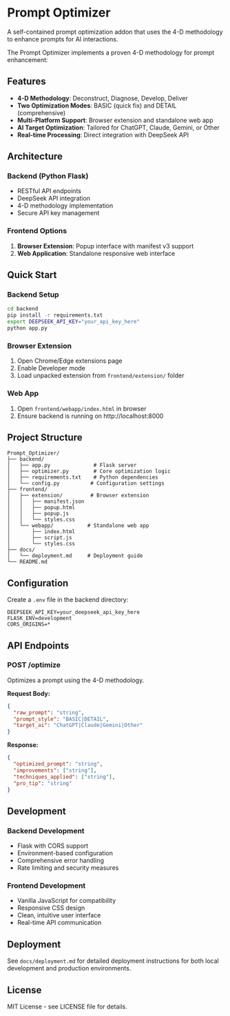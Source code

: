 # Prompt Optimizer

A self-contained prompt optimization addon that uses the 4-D methodology to enhance prompts for AI interactions.

The Prompt Optimizer implements a proven 4-D methodology for prompt enhancement:

## Features

- **4-D Methodology**: Deconstruct, Diagnose, Develop, Deliver
- **Two Optimization Modes**: BASIC (quick fix) and DETAIL (comprehensive)
- **Multi-Platform Support**: Browser extension and standalone web app
- **AI Target Optimization**: Tailored for ChatGPT, Claude, Gemini, or Other
- **Real-time Processing**: Direct integration with DeepSeek API

## Architecture

### Backend (Python Flask)
- RESTful API endpoints
- DeepSeek API integration
- 4-D methodology implementation
- Secure API key management

### Frontend Options
1. **Browser Extension**: Popup interface with manifest v3 support
2. **Web Application**: Standalone responsive web interface

## Quick Start

### Backend Setup
```bash
cd backend
pip install -r requirements.txt
export DEEPSEEK_API_KEY="your_api_key_here"
python app.py
```

### Browser Extension
1. Open Chrome/Edge extensions page
2. Enable Developer mode
3. Load unpacked extension from `frontend/extension/` folder

### Web App
1. Open `frontend/webapp/index.html` in browser
2. Ensure backend is running on http://localhost:8000

## Project Structure

```
Prompt_Optimizer/
├── backend/
│   ├── app.py              # Flask server
│   ├── optimizer.py        # Core optimization logic
│   ├── requirements.txt    # Python dependencies
│   └── config.py          # Configuration settings
├── frontend/
│   ├── extension/         # Browser extension
│   │   ├── manifest.json
│   │   ├── popup.html
│   │   ├── popup.js
│   │   └── styles.css
│   └── webapp/           # Standalone web app
│       ├── index.html
│       ├── script.js
│       └── styles.css
├── docs/
│   └── deployment.md     # Deployment guide
└── README.md
```

## Configuration

Create a `.env` file in the backend directory:
```
DEEPSEEK_API_KEY=your_deepseek_api_key_here
FLASK_ENV=development
CORS_ORIGINS=*
```

## API Endpoints

### POST /optimize
Optimizes a prompt using the 4-D methodology.

**Request Body:**
```json
{
  "raw_prompt": "string",
  "prompt_style": "BASIC|DETAIL",
  "target_ai": "ChatGPT|Claude|Gemini|Other"
}
```

**Response:**
```json
{
  "optimized_prompt": "string",
  "improvements": ["string"],
  "techniques_applied": ["string"],
  "pro_tip": "string"
}
```

## Development

### Backend Development
- Flask with CORS support
- Environment-based configuration
- Comprehensive error handling
- Rate limiting and security measures

### Frontend Development
- Vanilla JavaScript for compatibility
- Responsive CSS design
- Clean, intuitive user interface
- Real-time API communication

## Deployment

See `docs/deployment.md` for detailed deployment instructions for both local development and production environments.

## License

MIT License - see LICENSE file for details.
